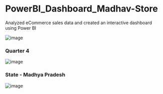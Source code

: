 # PowerBI_Dashboard_Madhav-Store
Analyzed eCommerce sales data and created an interactive dashboard using Power BI

![image](https://github.com/user-attachments/assets/2c6e1988-c852-44ea-acfd-d2a76b8a655b)



### Quarter 4
![image](https://github.com/user-attachments/assets/a8561090-aeea-4973-a949-530a0cae0769)



### State - Madhya Pradesh
![image](https://github.com/user-attachments/assets/ca69cc56-57fc-457d-be2f-bcddddbcfdae)
